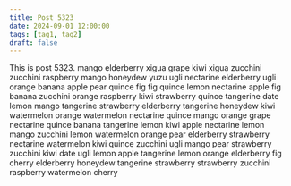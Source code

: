 ```yaml
---
title: Post 5323
date: 2024-09-01 12:00:00
tags: [tag1, tag2]
draft: false
---
```

This is post 5323.
mango
elderberry
xigua
grape
kiwi
xigua
zucchini
zucchini
raspberry
mango
honeydew
yuzu
ugli
nectarine
elderberry
ugli
orange
banana
apple
pear
quince
fig
fig
quince
lemon
nectarine
apple
fig
banana
zucchini
orange
raspberry
kiwi
strawberry
quince
tangerine
date
lemon
mango
tangerine
strawberry
elderberry
tangerine
honeydew
kiwi
watermelon
orange
watermelon
nectarine
quince
mango
orange
grape
nectarine
quince
banana
tangerine
lemon
kiwi
apple
nectarine
lemon
mango
zucchini
lemon
watermelon
orange
pear
elderberry
strawberry
nectarine
watermelon
kiwi
quince
zucchini
ugli
mango
pear
strawberry
zucchini
kiwi
date
ugli
lemon
apple
tangerine
lemon
orange
elderberry
fig
cherry
elderberry
honeydew
tangerine
strawberry
strawberry
zucchini
raspberry
watermelon
cherry
